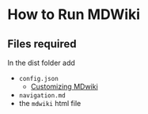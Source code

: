 How to Run MDWiki
====

Files required
---
In the dist folder add

* `config.json`
  * [Customizing MDwiki](http://dynalon.github.io/mdwiki/#!customizing.md)
* `navigation.md`
* the `mdwiki` html file